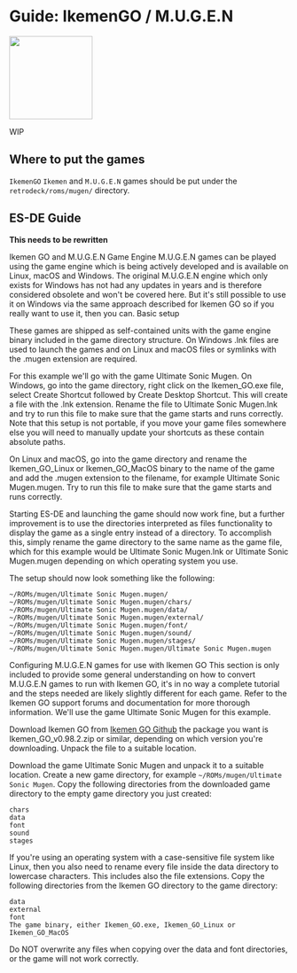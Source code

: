 # Guide: IkemenGO / M.U.G.E.N

<img src="../../wiki_images/logos/ikemen-go-logo.png" width="150">


WIP

## Where to put the games
`IkemenGO` `Ikemen` and `M.U.G.E.N` games should be put under the `retrodeck/roms/mugen/` directory.

## ES-DE Guide

**This needs to be rewritten**

Ikemen GO and M.U.G.E.N Game Engine
M.U.G.E.N games can be played using the  game engine which is being actively developed and is available on Linux, macOS and Windows. The original M.U.G.E.N engine which only exists for Windows has not had any updates in years and is therefore considered obsolete and won't be covered here. But it's still possible to use it on Windows via the same approach described for Ikemen GO so if you really want to use it, then you can.
Basic setup

These games are shipped as self-contained units with the game engine binary included in the game directory structure. On Windows .lnk files are used to launch the games and on Linux and macOS files or symlinks with the .mugen extension are required.

For this example we'll go with the game Ultimate Sonic Mugen.
On Windows, go into the game directory, right click on the Ikemen_GO.exe file, select Create Shortcut followed by Create Desktop Shortcut. This will create a file with the .lnk extension. Rename the file to Ultimate Sonic Mugen.lnk and try to run this file to make sure that the game starts and runs correctly. Note that this setup is not portable, if you move your game files somewhere else you will need to manually update your shortcuts as these contain absolute paths.

On Linux and macOS, go into the game directory and rename the Ikemen_GO_Linux or Ikemen_GO_MacOS binary to the name of the game and add the .mugen extension to the filename, for example Ultimate Sonic Mugen.mugen. Try to run this file to make sure that the game starts and runs correctly.

Starting ES-DE and launching the game should now work fine, but a further improvement is to use the directories interpreted as files functionality to display the game as a single entry instead of a directory. To accomplish this, simply rename the game directory to the same name as the game file, which for this example would be Ultimate Sonic Mugen.lnk or Ultimate Sonic Mugen.mugen depending on which operating system you use.

The setup should now look something like the following:

```
~/ROMs/mugen/Ultimate Sonic Mugen.mugen/
~/ROMs/mugen/Ultimate Sonic Mugen.mugen/chars/
~/ROMs/mugen/Ultimate Sonic Mugen.mugen/data/
~/ROMs/mugen/Ultimate Sonic Mugen.mugen/external/
~/ROMs/mugen/Ultimate Sonic Mugen.mugen/font/
~/ROMs/mugen/Ultimate Sonic Mugen.mugen/sound/
~/ROMs/mugen/Ultimate Sonic Mugen.mugen/stages/
~/ROMs/mugen/Ultimate Sonic Mugen.mugen/Ultimate Sonic Mugen.mugen
```

Configuring M.U.G.E.N games for use with Ikemen GO
This section is only included to provide some general understanding on how to convert M.U.G.E.N games to run with Ikemen GO, it's in no way a complete tutorial and the steps needed are likely slightly different for each game. Refer to the Ikemen GO support forums and documentation for more thorough information.
We'll use the game Ultimate Sonic Mugen for this example.

Download Ikemen GO from [Ikemen GO Github](https://github.com/ikemen-engine/Ikemen-GO/releases) the package you want is Ikemen_GO_v0.98.2.zip or similar, depending on which version you're downloading. Unpack the file to a suitable location.

Download the game Ultimate Sonic Mugen and unpack it to a suitable location.
Create a new game directory, for example `~/ROMs/mugen/Ultimate Sonic Mugen`.
Copy the following directories from the downloaded game directory to the empty game directory you just created:

```
chars
data
font
sound
stages
```

If you're using an operating system with a case-sensitive file system like Linux, then you also need to rename every file inside the data directory to lowercase characters. This includes also the file extensions.
Copy the following directories from the Ikemen GO directory to the game directory:

```
data
external
font
The game binary, either Ikemen_GO.exe, Ikemen_GO_Linux or Ikemen_GO_MacOS
```

Do NOT overwrite any files when copying over the data and font directories, or the game will not work correctly.
